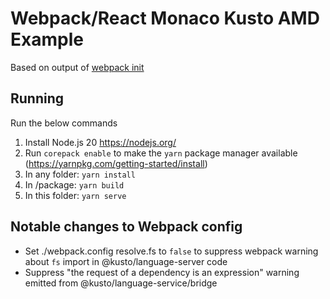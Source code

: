 # Webpack/React Monaco Kusto AMD Example

Based on output of [webpack init](https://webpack.js.org/api/cli/#init)

## Running

Run the below commands

1. Install Node.js 20 https://nodejs.org/
2. Run `corepack enable` to make the `yarn` package manager available (https://yarnpkg.com/getting-started/install)
3. In any folder: `yarn install`
4. In /package: `yarn build`
5. In this folder: `yarn serve`

## Notable changes to Webpack config

-   Set ./webpack.config resolve.fs to `false` to suppress webpack warning about
    `fs` import in @kusto/language-server code
-   Suppress "the request of a dependency is an expression" warning emitted from
    @kusto/language-service/bridge
